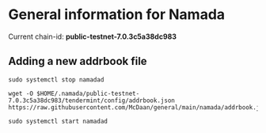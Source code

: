 # General information for Namada

Current chain-id: **public-testnet-7.0.3c5a38dc983**

## Adding a new addrbook file

```
sudo systemctl stop namadad

wget -O $HOME/.namada/public-testnet-7.0.3c5a38dc983/tendermint/config/addrbook.json https://raw.githubusercontent.com/McDaan/general/main/namada/addrbook.json

sudo systemctl start namadad
